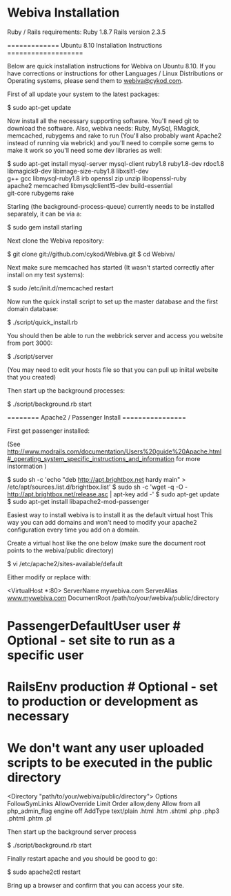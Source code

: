 Webiva Installation
===================

Ruby / Rails requirements:
Ruby 1.8.7
Rails version 2.3.5

============= Ubuntu 8.10 Installation Instructions ===================

Below are quick installation instructions for Webiva on Ubuntu 8.10. If you have corrections or instructions for other Languages / Linux Distributions or Operating systems, please send them to webiva@cykod.com. 


First of all update your system to the latest packages:

$ sudo apt-get update

Now install all the necessary supporting software. You'll need git to
download the software. Also, webiva needs: Ruby, MySql, RMagick, memcached, rubygems 
and rake to run  (You'll also probably want Apache2 instead of running via webrick)
and you'll need to compile some gems to make it work so you'll need some dev 
libraries as well:

$ sudo apt-get install mysql-server mysql-client ruby1.8 ruby1.8-dev rdoc1.8 \
    libmagick9-dev libimage-size-ruby1.8  libxslt1-dev \
    g++ gcc  libmysql-ruby1.8 irb openssl zip unzip libopenssl-ruby \
    apache2 memcached libmysqlclient15-dev build-essential \
    git-core rubygems rake


Starling (the background-process-queue) currently needs to be installed 
separately, it can be via a:

$ sudo gem install starling

Next clone the Webiva repository:

$ git clone git://github.com/cykod/Webiva.git
$ cd Webiva/

Next make sure memcached has started (It wasn't started correctly after install
on my test systems):

$ sudo /etc/init.d/memcached restart

Now run the quick install script to set up the master database and the 
first domain database:

$ ./script/quick_install.rb

You should then be able to run the webbrick server and access you website from 
port 3000:

$ ./script/server

(You may need to edit your hosts file so that you can pull up iniital website that you created)

Then start up the background processes:

$ ./script/background.rb start

======== Apache2 / Passenger Install ================

First get passenger installed:

(See http://www.modrails.com/documentation/Users%20guide%20Apache.html#_operating_system_specific_instructions_and_information for more instormation )

$ sudo sh -c 'echo "deb http://apt.brightbox.net hardy main" > /etc/apt/sources.list.d/brightbox.list'
$ sudo sh -c 'wget -q -O - http://apt.brightbox.net/release.asc | apt-key add -'
$ sudo apt-get update
$ sudo apt-get install libapache2-mod-passenger

Easiest way to install webiva is to install it as the default virtual host
This way you can add domains and won't need to modify your apache2 configuration 
every time you add on a domain.

Create a virtual host like the one below (make sure the document root points 
to the webiva/public directory)

$ vi /etc/apache2/sites-available/default

Either modify or replace with:

<VirtualHost *:80>
  ServerName mywebiva.com
  ServerAlias www.mywebiva.com
  DocumentRoot /path/to/your/webiva/public/directory

#  PassengerDefaultUser user # Optional - set site to run as a specific user
#  RailsEnv production # Optional - set to production or development as necessary

# We don't want any user uploaded scripts to be executed in the public directory
<Directory "path/to/your/webiva/public/directory">
      Options FollowSymLinks
      AllowOverride Limit
      Order allow,deny
      Allow from all
      <IfModule mod_php5.c>
        php_admin_flag engine off
      </IfModule>
      AddType text/plain .html .htm .shtml .php .php3 .phtml .phtm .pl
</Directory>

</VirtualHost>

Then start up the background server process

$ ./script/background.rb start

Finally restart apache and you should be good to go:

$ sudo apache2ctl restart

Bring up a browser and confirm that you can access your site.



